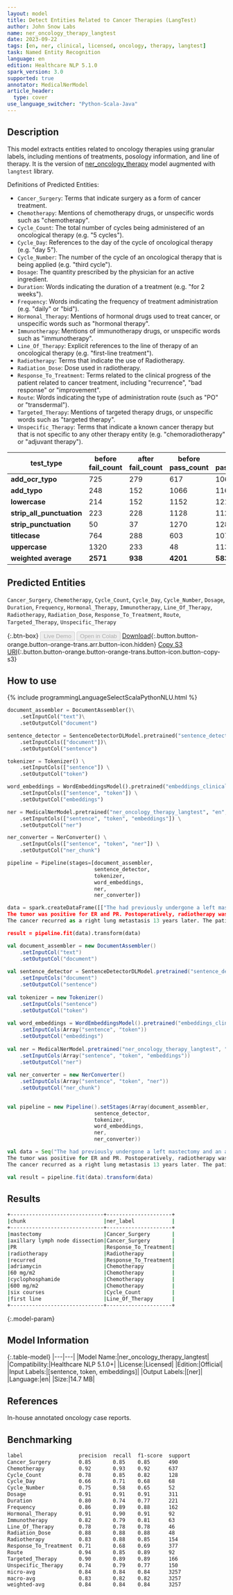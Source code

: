 ```yaml
---
layout: model
title: Detect Entities Related to Cancer Therapies (LangTest)
author: John Snow Labs
name: ner_oncology_therapy_langtest
date: 2023-09-22
tags: [en, ner, clinical, licensed, oncology, therapy, langtest]
task: Named Entity Recognition
language: en
edition: Healthcare NLP 5.1.0
spark_version: 3.0
supported: true
annotator: MedicalNerModel
article_header:
  type: cover
use_language_switcher: "Python-Scala-Java"
---
```


## Description

This model extracts entities related to oncology therapies using granular labels, including mentions of treatments, posology information, and line of therapy. It is the version of [ner_oncology_therapy](https://nlp.johnsnowlabs.com/2022/11/24/ner_oncology_therapy_en.html) model augmented with `langtest` library.

Definitions of Predicted Entities:

- `Cancer_Surgery`: Terms that indicate surgery as a form of cancer treatment.
- `Chemotherapy`: Mentions of chemotherapy drugs, or unspecific words such as "chemotherapy".
- `Cycle_Count`: The total number of cycles being administered of an oncological therapy (e.g. "5 cycles"). 
- `Cycle_Day`: References to the day of the cycle of oncological therapy (e.g. "day 5").
- `Cycle_Number`: The number of the cycle of an oncological therapy that is being applied (e.g. "third cycle").
- `Dosage`: The quantity prescribed by the physician for an active ingredient.
- `Duration`: Words indicating the duration of a treatment (e.g. "for 2 weeks").
- `Frequency`: Words indicating the frequency of treatment administration (e.g. "daily" or "bid").
- `Hormonal_Therapy`: Mentions of hormonal drugs used to treat cancer, or unspecific words such as "hormonal therapy".
- `Immunotherapy`: Mentions of immunotherapy drugs, or unspecific words such as "immunotherapy".
- `Line_Of_Therapy`: Explicit references to the line of therapy of an oncological therapy (e.g. "first-line treatment").
- `Radiotherapy`: Terms that indicate the use of Radiotherapy.
- `Radiation_Dose`: Dose used in radiotherapy.
- `Response_To_Treatment`: Terms related to the clinical progress of the patient related to cancer treatment, including "recurrence", "bad response" or "improvement".
- `Route`: Words indicating the type of administration route (such as "PO" or "transdermal").
- `Targeted_Therapy`: Mentions of targeted therapy drugs, or unspecific words such as "targeted therapy".
- `Unspecific_Therapy`: Terms that indicate a known cancer therapy but that is not specific to any other therapy entity (e.g. "chemoradiotherapy" or "adjuvant therapy").

| **test_type**             | **before fail_count** | **after fail_count** | **before pass_count** | **after pass_count** | **minimum pass_rate** | **before pass_rate** | **after pass_rate** |
|---------------------------|-----------------------|----------------------|-----------------------|----------------------|-----------------------|----------------------|---------------------|
| **add_ocr_typo**          | 725                   | 279                  | 617                   | 1063                 | 70%                   | 46%                  | 79%                 |
| **add_typo**              | 248                   | 152                  | 1066                  | 1169                 | 70%                   | 81%                  | 88%                 |
| **lowercase**             | 214                   | 152                  | 1152                  | 1214                 | 70%                   | 84%                  | 89%                 |
| **strip_all_punctuation** | 223                   | 228                  | 1128                  | 1123                 | 70%                   | 83%                  | 83%                 |
| **strip_punctuation**     | 50                    | 37                   | 1270                  | 1283                 | 70%                   | 96%                  | 97%                 |
| **titlecase**             | 764                   | 288                  | 603                   | 1079                 | 70%                   | 44%                  | 79%                 |
| **uppercase**             | 1320                  | 233                  | 48                    | 1135                 | 70%                   | 4%                   | 83%                 |
| **weighted average**      | **2571**              | **938**              | **4201**              | **5834**             | **70%**               | **62.03%**           | **86.15%**          |

## Predicted Entities

`Cancer_Surgery`, `Chemotherapy`, `Cycle_Count`, `Cycle_Day`, `Cycle_Number`, `Dosage`, `Duration`, `Frequency`, `Hormonal_Therapy`, `Immunotherapy`, `Line_Of_Therapy`, `Radiotherapy`, `Radiation_Dose`, `Response_To_Treatment`, `Route`, `Targeted_Therapy`, `Unspecific_Therapy`

{:.btn-box}
<button class="button button-orange" disabled>Live Demo</button>
<button class="button button-orange" disabled>Open in Colab</button>
[Download](https://s3.amazonaws.com/auxdata.johnsnowlabs.com/clinical/models/ner_oncology_therapy_langtest_en_5.1.0_3.0_1695389309847.zip){:.button.button-orange.button-orange-trans.arr.button-icon.hidden}
[Copy S3 URI](s3://auxdata.johnsnowlabs.com/clinical/models/ner_oncology_therapy_langtest_en_5.1.0_3.0_1695389309847.zip){:.button.button-orange.button-orange-trans.button-icon.button-copy-s3}

## How to use



<div class="tabs-box" markdown="1">
{% include programmingLanguageSelectScalaPythonNLU.html %}
  
```python
document_assembler = DocumentAssembler()\
    .setInputCol("text")\
    .setOutputCol("document")

sentence_detector = SentenceDetectorDLModel.pretrained("sentence_detector_dl_healthcare", "en", "clinical/models")\
    .setInputCols(["document"])\
    .setOutputCol("sentence")

tokenizer = Tokenizer() \
    .setInputCols(["sentence"]) \
    .setOutputCol("token")

word_embeddings = WordEmbeddingsModel().pretrained("embeddings_clinical", "en", "clinical/models")\
    .setInputCols(["sentence", "token"]) \
    .setOutputCol("embeddings")                

ner = MedicalNerModel.pretrained("ner_oncology_therapy_langtest", "en", "clinical/models") \
    .setInputCols(["sentence", "token", "embeddings"]) \
    .setOutputCol("ner")

ner_converter = NerConverter() \
    .setInputCols(["sentence", "token", "ner"]) \
    .setOutputCol("ner_chunk")

pipeline = Pipeline(stages=[document_assembler,
                            sentence_detector,
                            tokenizer,
                            word_embeddings,
                            ner,
                            ner_converter])

data = spark.createDataFrame([["The had previously undergone a left mastectomy and an axillary lymph node dissection for a left breast cancer twenty years ago.
The tumor was positive for ER and PR. Postoperatively, radiotherapy was administered to her breast.
The cancer recurred as a right lung metastasis 13 years later. The patient underwent a regimen consisting of adriamycin (60 mg/m2) and cyclophosphamide (600 mg/m2) over six courses, as first line therapy."]]).toDF("text")

result = pipeline.fit(data).transform(data)
```
```scala
val document_assembler = new DocumentAssembler()
    .setInputCol("text")
    .setOutputCol("document")
    
val sentence_detector = SentenceDetectorDLModel.pretrained("sentence_detector_dl_healthcare","en","clinical/models")
    .setInputCols("document")
    .setOutputCol("sentence")
    
val tokenizer = new Tokenizer()
    .setInputCols("sentence")
    .setOutputCol("token")
    
val word_embeddings = WordEmbeddingsModel().pretrained("embeddings_clinical", "en", "clinical/models")
    .setInputCols(Array("sentence", "token"))
    .setOutputCol("embeddings")                
    
val ner = MedicalNerModel.pretrained("ner_oncology_therapy_langtest", "en", "clinical/models")
    .setInputCols(Array("sentence", "token", "embeddings"))
    .setOutputCol("ner")
    
val ner_converter = new NerConverter()
    .setInputCols(Array("sentence", "token", "ner"))
    .setOutputCol("ner_chunk")

        
val pipeline = new Pipeline().setStages(Array(document_assembler,
                            sentence_detector,
                            tokenizer,
                            word_embeddings,
                            ner,
                            ner_converter))    

val data = Seq("The had previously undergone a left mastectomy and an axillary lymph node dissection for a left breast cancer twenty years ago.
The tumor was positive for ER and PR. Postoperatively, radiotherapy was administered to her breast.
The cancer recurred as a right lung metastasis 13 years later. The patient underwent a regimen consisting of adriamycin (60 mg/m2) and cyclophosphamide (600 mg/m2) over six courses, as first line therapy.").toDS.toDF("text")

val result = pipeline.fit(data).transform(data)
```
</div>

## Results

```bash
+------------------------------+---------------------+
|chunk                         |ner_label            |
+------------------------------+---------------------+
|mastectomy                    |Cancer_Surgery       |
|axillary lymph node dissection|Cancer_Surgery       |
|PR                            |Response_To_Treatment|
|radiotherapy                  |Radiotherapy         |
|recurred                      |Response_To_Treatment|
|adriamycin                    |Chemotherapy         |
|60 mg/m2                      |Chemotherapy         |
|cyclophosphamide              |Chemotherapy         |
|600 mg/m2                     |Chemotherapy         |
|six courses                   |Cycle_Count          |
|first line                    |Line_Of_Therapy      |
+------------------------------+---------------------+
```

{:.model-param}
## Model Information

{:.table-model}
|---|---|
|Model Name:|ner_oncology_therapy_langtest|
|Compatibility:|Healthcare NLP 5.1.0+|
|License:|Licensed|
|Edition:|Official|
|Input Labels:|[sentence, token, embeddings]|
|Output Labels:|[ner]|
|Language:|en|
|Size:|14.7 MB|

## References

In-house annotated oncology case reports.

## Benchmarking

```bash
label                  precision  recall  f1-score  support 
Cancer_Surgery         0.85       0.85    0.85      490     
Chemotherapy           0.92       0.93    0.92      637     
Cycle_Count            0.78       0.85    0.82      128     
Cycle_Day              0.66       0.71    0.68      68      
Cycle_Number           0.75       0.58    0.65      52      
Dosage                 0.91       0.91    0.91      311     
Duration               0.80       0.74    0.77      221     
Frequency              0.86       0.89    0.88      162     
Hormonal_Therapy       0.91       0.90    0.91      92      
Immunotherapy          0.82       0.79    0.81      63      
Line_Of_Therapy        0.78       0.78    0.78      46      
Radiation_Dose         0.88       0.88    0.88      48      
Radiotherapy           0.83       0.88    0.85      154     
Response_To_Treatment  0.71       0.68    0.69      377     
Route                  0.94       0.85    0.89      92      
Targeted_Therapy       0.90       0.89    0.89      166     
Unspecific_Therapy     0.74       0.79    0.77      150     
micro-avg              0.84       0.84    0.84      3257    
macro-avg              0.83       0.82    0.82      3257    
weighted-avg           0.84       0.84    0.84      3257    
```
